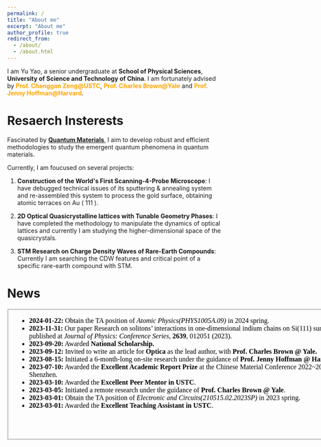 ```yaml
---
permalink: /
title: "About me"
excerpt: "About me"
author_profile: true
redirect_from: 
  - /about/
  - /about.html
---
```

I am Yu Yao, a senior undergraduate at <a href="http://en.physics.ustc.edu.cn/mainm.htm" style="text-decoration: none;"><strong>School of Physical Sciences</strong></a>, <a href="https://en.ustc.edu.cn/" style="text-decoration: none;"><strong>University of Science and Technology of China</strong></a>.
I am fortunately advised by <a href="http://www.hfnl.ustc.edu.cn/detail?id=11337" style="text-decoration: none; color: orange;"><strong>Prof. Changgan Zeng@USTC</strong></a>, <a href="https://physics.yale.edu/people/charles-brown" style="text-decoration: none; color: orange;"><strong>Prof. Charles Brown@Yale</strong></a> and <a href="https://www.physics.harvard.edu/people/facpages/hoffman" style="text-decoration: none; color: orange;"><strong>Prof. Jenny Hoffman@Harvard</strong></a>.


<!--
在上面的示例中，我添加了`text-decoration: none;`到`<a>`标签的`style`属性中，以去掉链接的下划线。这将使链接文本没有下划线。您可以根据需要调整颜色和其他样式属性。
I am Yu Yao, a senior undergraduate at [School of Physical Sciences](http://en.physics.ustc.edu.cn/mainm.htm), [University of Science and Technology of China](https://en.ustc.edu.cn/).
I am fortunately advised by <a href="http://www.hfnl.ustc.edu.cn/detail?id=11337" style="color: orange; text-decoration: none;">Prof. Changgan Zeng@USTC</a>, <a href="https://physics.yale.edu/people/charles-brown" style="color: orange; text-decoration: none;">Prof. Charles Brown@Yale</a>, and <a href="https://www.physics.harvard.edu/people/facpages/hoffman" style="color: orange; text-decoration: none;">Prof. Jenny Hoffman@Harvard</a>.

This is the front page of a website that is powered by the [academicpages template](https://github.com/academicpages/academicpages.github.io) and hosted on GitHub pages. [GitHub pages](https://pages.github.com) is a free service in which websites are built and hosted from code and data stored in a GitHub repository, automatically updating when a new commit is made to the respository. This template was forked from the [Minimal Mistakes Jekyll Theme](https://mmistakes.github.io/minimal-mistakes/) created by Michael Rose, and then extended to support the kinds of content that academics have: publications, talks, teaching, a portfolio, blog posts, and a dynamically-generated CV. You can fork [this repository](https://github.com/academicpages/academicpages.github.io) right now, modify the configuration and markdown files, add your own PDFs and other content, and have your own site for free, with no ads! An older version of this template powers my own personal website at [stuartgeiger.com](http://stuartgeiger.com), which uses [this Github repository](https://github.com/staeiou/staeiou.github.io).\
-->


Resaerch Insterests
======
Fascinated by [**Quantum Materials**](https://en.wikipedia.org/wiki/Quantum_materials), I aim to develop robust and efficient methodologies to study the emergent quantum phenomena in quantum materials.

Currently, I am foucused on several projects:

1. **Construction of the World's First Scanning-4-Probe Microscope**: I have debugged technical issues of its sputtering & annealing system and re-assembled this system to process the gold surface, obtaining atomic terraces on Au \( 111 \).

2. **2D Optical Quasicrystalline lattices with Tunable Geometry Phases**: I have completed the methodology to manipulate the dynamics of optical lattices and currently I am studying the higher-dimensional space of the quasicrystals.

3. **STM Research on Charge Density Waves of Rare-Earth Compounds**: Currently I am searching the CDW features and critical point of a specific rare-earth compound with STM.



News
======
<iframe style="border: 3px solid #ccc; overflow-y: scroll; height: 300px; width: 800px; " srcdoc="
  <ul>
    <li><strong>2024-01-22:</strong> Obtain the TA position of <em>Atomic Physics(PHYS1005A.09)</em> in 2024 spring.</li>
    <li><strong>2023-11-31:</strong> Our paper Research on solitons’ interactions in one-dimensional indium chains on Si(111) surfaces is published at <em>Journal of Physics: Conference Series</em>, <strong>2639</strong>, 012051 (2023).</li>
    <li><strong>2023-09-20:</strong> Awarded <strong>National Scholarship.</strong></li>
    <li><strong>2023-09-12:</strong> Invited to write an article for <strong>Optica</strong> as the lead author, with <strong>Prof. Charles Brown @ Yale.</strong></li>
    <li><strong>2023-08-15:</strong> Initiated a 6-month-long on-site research under the guidance of <strong>Prof. Jenny Hoffman @ Harvard</strong>.</li>
  <li><strong>2023-07-10:</strong> Awarded the <strong>Excellent Academic Report Prize</strong> at the Chinese Material Conference 2022~2023, Shenzhen.</li>
    <li><strong>2023-03-10:</strong> Awarded the <strong>Excellent Peer Mentor in USTC</strong>.</li>
    <li><strong>2023-03-05:</strong> Initiated a remote research under the guidance of <strong>Prof. Charles Brown @ Yale</strong>.</li>
    <li><strong>2023-03-01:</strong> Obtain the TA position of <em>Electronic and Circuits(210515.02.2023SP)</em> in 2023 spring.</li>
    <li><strong>2023-03-01:</strong> Awarded the <strong>Excellent Teaching Assistant in USTC</strong>.</li>
    <!-- MORE -->
  </ul>
"></iframe>



